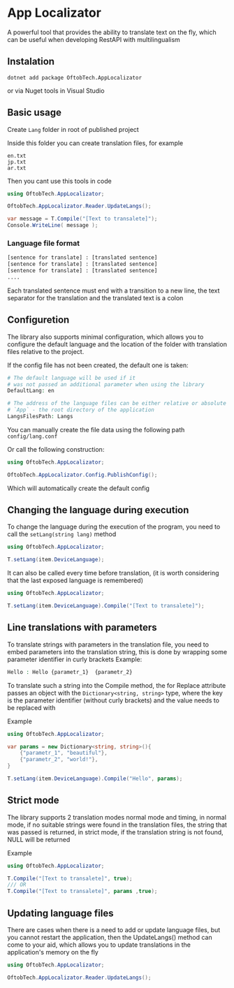 # App Localizator

A powerful tool that provides the ability to translate text on the fly, which can be useful when developing RestAPI with multilingualism

## Instalation
```nuget
dotnet add package OftobTech.AppLocalizator
```
or via Nuget tools in Visual Studio

## Basic usage

Create `Lang` folder in root of published project

Inside this folder you can create translation files, for example
```
en.txt
jp.txt
ar.txt
```

Then you cant use this tools in code

```C#
using OftobTech.AppLocalizator;

OftobTech.AppLocalizator.Reader.UpdateLangs();

var message = T.Compile("[Text to transalete]");
Console.WriteLine( message );
```

### Language file format

```txt
[sentence for translate] : [translated sentence]
[sentence for translate] : [translated sentence]
[sentence for translate] : [translated sentence]
....
```

Each translated sentence must end with a transition to a new line, the text separator for the translation and the translated text is a colon

## Configuretion
The library also supports minimal configuration, which allows you to configure the default language and the location of the folder with translation files relative to the project.

If the config file has not been created, the default one is taken:

```PHP
# The default language will be used if it 
# was not passed an additional parameter when using the library
DefaultLang: en

# The address of the language files can be either relative or absolute
# `App` - the root directory of the application
LangsFilesPath: Langs
```

You can manually create the file data using the following path ``config/lang.conf``

Or call the following construction:

```C#
using OftobTech.AppLocalizator;

OftobTech.AppLocalizator.Config.PublishConfig();
```
Which will automatically create the default config

## Changing the language during execution

To change the language during the execution of the program, you need to call the ``setLang(string lang)`` method

```C#
using OftobTech.AppLocalizator;

T.setLang(item.DeviceLanguage);
```

It can also be called every time before translation, (it is worth considering that the last exposed language is remembered)

```C#
using OftobTech.AppLocalizator;

T.setLang(item.DeviceLanguage).Compile("[Text to transalete]");
```

## Line translations with parameters

To translate strings with parameters in the translation file, you need to embed parameters into the translation string, this is done by wrapping some parameter identifier in curly brackets
Example:

```PHP
Hello : Hello {parametr_1}  {parametr_2}
```

To translate such a string into the Compile method, the for Replace attribute passes an object with the ```Dictionary<string, string>``` type, where the key is the parameter identifier (without curly brackets) and the value needs to be replaced with

Example
```C#
using OftobTech.AppLocalizator;

var params = new Dictionary<string, string>(){
    {"parametr_1", "beautiful"},
    {"parametr_2", "world!"},
}

T.setLang(item.DeviceLanguage).Compile("Hello", params);
```


## Strict mode
The library supports 2 translation modes normal mode and timing, in normal mode, if no suitable strings were found in the translation files, the string that was passed is returned, in strict mode, if the translation string is not found, NULL will be returned

Example
```C#
using OftobTech.AppLocalizator;

T.Compile("[Text to transalete]", true);
/// OR
T.Compile("[Text to transalete]", params ,true);
```

## Updating language files

There are cases when there is a need to add or update language files, but you cannot restart the application, then the UpdateLangs() method can come to your aid, which allows you to update translations in the application's memory on the fly
```C#
using OftobTech.AppLocalizator;

OftobTech.AppLocalizator.Reader.UpdateLangs();
```
